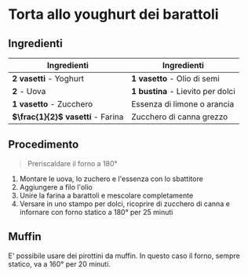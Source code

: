 # Torta allo youghurt dei barattoli

## Ingredienti

| Ingredienti                  | Ingredienti             |
| ---------------------------- | ----------------------- |
| **2 vasetti** - Yoghurt  | **1 vasetto** - Olio di semi |
| **2** - Uova | **1 bustina** - Lievito per dolci |
| **1 vasetto** - Zucchero | Essenza di limone o arancia |
| **$\frac{1}{2}$ vasetti** - Farina | Zucchero di canna grezzo |

## Procedimento

> Preriscaldare il forno a 180°

1. Montare le uova, lo zuchero e l'essenza con lo sbattitore
1. Aggiungere a filo l'olio
1. Unire la farina a barattoli e mescolare completamente
1. Versare in uno stampo per dolci, ricoprire di zucchero di canna e infornare con forno statico a 180° per 25 minuti

## Muffin

E' possibile usare dei pirottini da muffin. In questo caso il forno, sempre statico, va a 160° per 20 minuti.